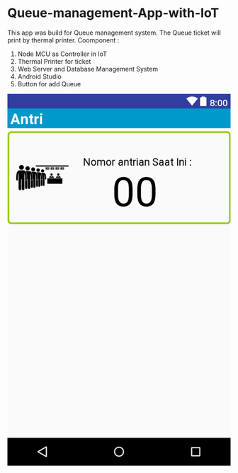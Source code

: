 # Queue-management-App-with-IoT

This app was build for Queue management system. The Queue ticket will print  by thermal printer.
Coomponent :
1.	Node MCU as Controller in IoT
2.	Thermal Printer for ticket
3.	Web Server and Database Management System
4.	Android Studio
5.	Button for add Queue 

![tampilan](https://github.com/exp-technology/Queue-management-App-with-IoT/blob/master/Antri.png)
